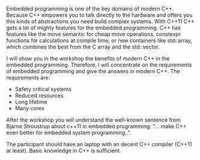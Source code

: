 Embedded programming is one of the key domains of modern C++. 
Because C++ empowers you to talk directly to the hardware and offers you this kinds of abstractions you need build complex systems. 
With C++11 C++ gets a lot of mighty features for the embedded programming. 
C++ has features like the move semantic for cheap move operations, constexpr functions for calculations at compile time, or new containers like std::array, which combines the best from the C array and the std::vector.

I will show you in the workshop the benefits of modern C++ in the embedded programming. Therefore, I will concentrate on the requirements of embedded programming and give the answers in modern C++. 
The requirements are:

* Safety critical systems
* Reduced resources
* Long lifetime
* Many cores

After the workshop you will understand the well-known sentence from Bjarne Stroustrup about c++11 in embedded programming: 
"... make C++ even better for embedded system programming..".

The participant should have an laptop with an decent C++ compiler (C++11 at least). Basic knowledge in C++ is sufficient.

